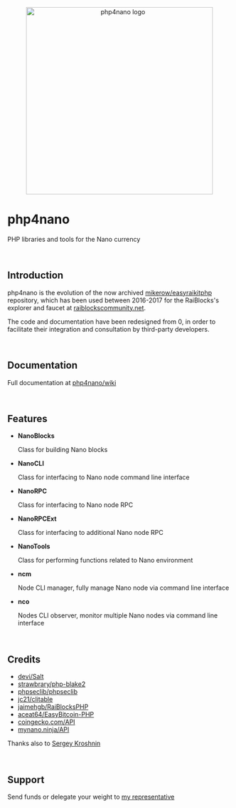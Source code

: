 <p align="center">
	<img width="420" alt="php4nano logo" src="https://raw.githubusercontent.com/mikerow/php4nano/master/media/social-preview.png">
</p>

# php4nano

PHP libraries and tools for the Nano currency

<br/>

## Introduction

php4nano is the evolution of the now archived [mikerow/easyraikitphp](https://github.com/mikerow/easyraikitphp) repository, which has been used between 2016-2017 for the RaiBlocks's explorer and faucet at [raiblockscommunity.net](https://raiblockscommunity.net).

The code and documentation have been redesigned from 0, in order to facilitate their integration and consultation by third-party developers.

<br/>

## Documentation

Full documentation at [php4nano/wiki](https://github.com/mikerow/php4nano/wiki)

<br/>

## Features

- **NanoBlocks**

  Class for building Nano blocks

- **NanoCLI**

  Class for interfacing to Nano node command line interface

- **NanoRPC**

  Class for interfacing to Nano node RPC

- **NanoRPCExt**

  Class for interfacing to additional Nano node RPC

- **NanoTools**

  Class for performing functions related to Nano environment

- **ncm**

  Node CLI manager, fully manage Nano node via command line interface

- **nco**

  Nodes CLI observer, monitor multiple Nano nodes via command line interface
  
<br/>
  
## Credits

- [devi/Salt](https://github.com/devi/Salt)
- [strawbrary/php-blake2](https://github.com/strawbrary/php-blake2)
- [phpseclib/phpseclib](https://github.com/phpseclib/phpseclib)
- [jc21/clitable](https://github.com/jc21/clitable)
- [jaimehgb/RaiBlocksPHP](https://github.com/jaimehgb/RaiBlocksPHP)
- [aceat64/EasyBitcoin-PHP](https://github.com/aceat64/EasyBitcoin-PHP)
- [coingecko.com/API](https://www.coingecko.com/en/api)
- [mynano.ninja/API](https://mynano.ninja/api)


Thanks also to [Sergey Kroshnin](https://github.com/SergiySW)

<br/>

## Support

Send funds or delegate your weight to [my representative](https://mynano.ninja/account/mikerow)